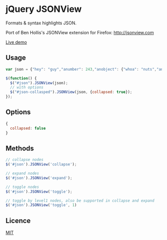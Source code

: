 # jQuery JSONView

Formats & syntax highlights JSON.

Port of Ben Hollis's JSONView extension for Firefox: http://jsonview.com

[Live demo](http://blog.yesmeck.com/jquery-jsonview/)

## Usage

```javascript
var json = {"hey": "guy","anumber": 243,"anobject": {"whoa": "nuts","anarray": [1,2,"thr<h1>ee"], "more":"stuff"},"awesome": true,"bogus": false,"meaning": null, "japanese":"明日がある。", "link": "http://jsonview.com", "notLink": "http://jsonview.com is great"};

$(function() {
  $("#json").JSONView(json);
  // with options
  $("#json-collasped").JSONView(json, {collapsed: true});
});
```

## Options

```javascript
{
  collapsed: false
}
```

## Methods

```javascript
// collapse nodes
$('#json').JSONView('collapse');

// expand nodes
$('#json').JSONView('expand');

// toggle nodes
$('#json').JSONView('toggle');

// toggle by level1 nodes, also be supported in collapse and expand
$('#json').JSONView('toggle', 1)
```

## Licence

[MIT](http://opensource.org/licenses/MIT)
